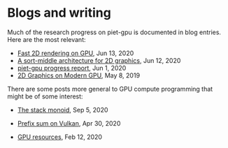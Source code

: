 # Blogs and writing

Much of the research progress on piet-gpu is documented in blog entries. Here are the most relevant:

* [Fast 2D rendering on GPU](https://raphlinus.github.io/rust/graphics/gpu/2020/06/13/fast-2d-rendering.html), Jun 13, 2020
* [A sort-middle architecture for 2D graphics](https://raphlinus.github.io/rust/graphics/gpu/2020/06/12/sort-middle.html), Jun 12, 2020
* [piet-gpu progress report](https://raphlinus.github.io/rust/graphics/gpu/2020/06/01/piet-gpu-progress.html), Jun 1, 2020
* [2D Graphics on Modern GPU](https://raphlinus.github.io/rust/graphics/gpu/2019/05/08/modern-2d.html), May 8, 2019

There are some posts more general to GPU compute programming that might be of some interest:

* [The stack monoid](https://raphlinus.github.io/gpu/2020/09/05/stack-monoid.html), Sep 5, 2020

* [Prefix sum on Vulkan](https://raphlinus.github.io/gpu/2020/04/30/prefix-sum.html), Apr 30, 2020
* [GPU resources](https://raphlinus.github.io/gpu/2020/02/12/gpu-resources.html), Feb 12, 2020
